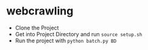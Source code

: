 # webcrawling

* Clone the Project
* Get into Project Directory and run ```source setup.sh```
* Run the project with ```python batch.py BD```